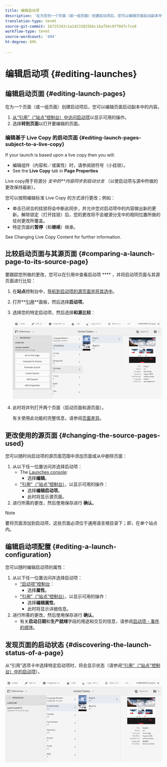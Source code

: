 ```yaml
---
title: 编辑启动项
description: '在为您的一个页面（或一组页面）创建启动项后，您可以编辑页面启动副本中的内容。 '
translation-type: tm+mt
source-git-commit: 16725342c1a14231025bbc1bafb4c97f0d7cfce8
workflow-type: tm+mt
source-wordcount: '494'
ht-degree: 89%

---
```



# 编辑启动项 {#editing-launches}

## 编辑启动页面 {#editing-launch-pages}

在为一个页面（或一组页面）创建启动项后，您可以编辑页面启动副本中的内容。

1. [从“引用”（“站点”控制台）中访问启动项](/help/sites-cloud/authoring/launches/overview.md#launches-in-references-sites-console)以显示可用的操作。
1. 选择&#x200B;**转到页面**&#x200B;以打开要编辑的页面。

### 编辑基于 Live Copy 的启动页面 {#editing-launch-pages-subject-to-a-live-copy}

If your launch is based upon a live copy then you will: <!--If your launch is based upon a [live copy](/help/sites-administering/msm.md) then you will:-->

* 编辑组件（内容和／或属性）时，请参阅锁符号（小挂锁）。
* See the **Live Copy** tab in **Page Properties**

Live copy用于将源分 *支中的**内容同步到启动分支* （以使启动项与源中所做的更改保持最新）。

您可以按照编辑标准 Live Copy 的方式进行更改；例如：

* 单击已闭合的挂锁将会中断此同步，并允许您对启动项中的内容做出新的更新。解除锁定（打开挂锁）后，您的更改将不会被源分支中的相同位置所做的任何更改所覆盖。
* 特定页面的&#x200B;**暂停**（和&#x200B;**继续**）继承。

See Changing Live Copy Content for further information. <!--See [Changing Live Copy Content](/help/sites-administering/msm-livecopy.md#changing-live-copy-content) for further information.-->

## 比较启动页面与其源页面 {#comparing-a-launch-page-to-its-source-page}

要跟踪您所做的更改，您可以在引用中查看启动项 **** ，并将启动项页面与其源页面进行比较：

1. 在&#x200B;**站点**&#x200B;控制台中，[导航到启动项的源页面并将其选中](/help/sites-cloud/authoring/getting-started/basic-handling.md#viewing-and-selecting-resources)。
1. 打开&#x200B;**[引用](/help/sites-cloud/authoring/getting-started/basic-handling.md#references)**面板，然后选择&#x200B;**启动项**。
1. 选择您的特定启动项，然后选择&#x200B;**和源比较**：

   ![比较启动项与源](/help/sites-cloud/authoring/assets/launches-compare.png)

1. 此时将并列打开两个页面（启动页面和源页面）。

   有关使用此功能的完整信息，请参阅[页面差异](/help/sites-cloud/authoring/features/page-diff.md)。

## 更改使用的源页面 {#changing-the-source-pages-used}

您可以随时向启动项的源页面范围中添加页面或从中删除页面：

1. 从以下任一位置访问并选择启动项：
   * The [Launches console](/help/sites-cloud/authoring/launches/overview.md#the-launches-console):
      * 选择&#x200B;**编辑**。
   * [“引用”（“站点”控制台）](/help/sites-cloud/authoring/launches/overview.md#launches-in-references-sites-console)，以显示可用的操作：
      * 选择&#x200B;**编辑启动项**。
      * 此时将显示源页面。
1. 进行所需的更改，然后使用保存进行 **确认**。

>[!NOTE]
>
>要将页面添加到启动项，这些页面必须位于通用语言根目录下；即，在单个站点内。

## 编辑启动项配置 {#editing-a-launch-configuration}

您可以随时编辑启动项的属性：

1. 从以下任一位置访问并选择启动项：
   * [“启动项”控制台](/help/sites-cloud/authoring/launches/overview.md#the-launches-console)：
      * 选择&#x200B;**属性**。
   * [“引用”（“站点”控制台）](/help/sites-cloud/authoring/launches/overview.md#launches-in-references-sites-console)，以显示可用的操作：
      * 选择&#x200B;**编辑属性**。
      * 此时将显示详细信息。
1. 进行所需的更改，然后使用保存进行 **确认**。
   * 有关&#x200B;**启动日期**&#x200B;和&#x200B;**生产就绪**&#x200B;字段的用途和交互的信息，请参阅[启动项 - 事件的顺序](/help/sites-cloud/authoring/launches/overview.md#launches-the-order-of-events)。

## 发现页面的启动状态 {#discovering-the-launch-status-of-a-page}

从“引用”选项卡中选择特定启动项时，将会显示状态（请参阅[“引用”（“站点”控制台）中的启动项](/help/sites-cloud/authoring/launches/overview.md#launches-in-references-sites-console)）。

![发现启动状态](/help/sites-cloud/authoring/assets/launches-status.png)

